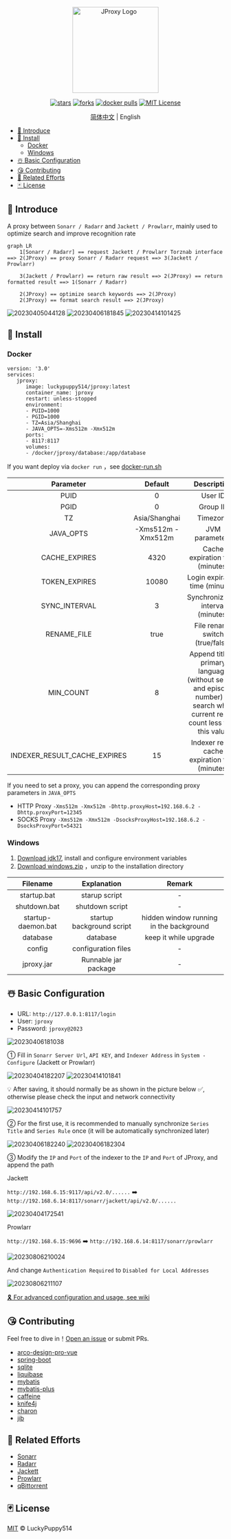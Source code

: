 <p align="center">
  <a href="https://github.com/LuckyPuppy514/jproxy">
    <img alt="JProxy Logo" width="200" src="https://raw.githubusercontent.com/LuckyPuppy514/image/main/2023/2023-04-02/logo.png">
  </a>
</p>
<p align="center">
  <a href="https://github.com/LuckyPuppy514/jproxy"><img alt="stars" src="https://badgen.net/github/stars/LuckyPuppy514/jproxy"/></a>
  <a href="https://github.com/LuckyPuppy514/jproxy"><img alt="forks" src="https://badgen.net/github/forks/LuckyPuppy514/jproxy"/></a>
  <a href="https://hub.docker.com/r/luckypuppy514/jproxy"><img alt="docker pulls" src="https://img.shields.io/docker/pulls/luckypuppy514/jproxy.svg"/></a>
  <a href="https://github.com/LuckyPuppy514/jproxy/blob/main/LICENSE.txt"><img alt="MIT License" src="https://badgen.net/github/license/LuckyPuppy514/jproxy"/></a>
</p>

<div align="center">
  <a href="https://github.com/LuckyPuppy514/jproxy/blob/main/README.md">简体中文</a> | English
</div>

- [🌟 Introduce](#-introduce)
- [🧱 Install](#-install)
  - [Docker](#docker)
  - [Windows](#windows)
- [☃️ Basic Configuration](#️-basic-configuration)
- [😘 Contributing](#-contributing)
- [👏 Related Efforts](#-related-efforts)
- [🃏 License](#-license)

## 🌟 Introduce

A proxy between `Sonarr / Radarr` and `Jackett / Prowlarr`, mainly used to optimize search and improve recognition rate

```mermaid
graph LR
    1[Sonarr / Radarr] == request Jackett / Prowlarr Torznab interface ==> 2(JProxy) == proxy Sonarr / Radarr request ==> 3(Jackett / Prowlarr)

    3(Jackett / Prowlarr) == return raw result ==> 2(JProxy) == return formatted result ==> 1(Sonarr / Radarr)
    
    2(JProxy) == optimize search keywords ==> 2(JProxy)
    2(JProxy) == format search result ==> 2(JProxy)
```

![20230405044128](https://github.com/LuckyPuppy514/image/raw/main/2023/2023-04-05/20230405044128.webp)
![20230406181845](https://github.com/LuckyPuppy514/image/raw/main/2023/2023-04-06/20230406181845.webp)
![20230414101425](https://github.com/LuckyPuppy514/image/raw/main/2023/2023-04-14/20230414101425.webp)

## 🧱 Install

### Docker

```text
version: '3.0'
services:
   jproxy:
      image: luckypuppy514/jproxy:latest
      container_name: jproxy
      restart: unless-stopped
      environment:
      - PUID=1000
      - PGID=1000
      - TZ=Asia/Shanghai
      - JAVA_OPTS=-Xms512m -Xmx512m
      ports:
      - 8117:8117
      volumes:
      - /docker/jproxy/database:/app/database
```

If you want deploy via `docker run` ，see [docker-run.sh](https://github.com/LuckyPuppy514/jproxy/blob/main/docker/docker-run.sh)

|          Parameter           |      Default      |                                                          Description                                                           |
| :--------------------------: | :---------------: | :----------------------------------------------------------------------------------------------------------------------------: |
|             PUID             |         0         |                                                            User ID                                                             |
|             PGID             |         0         |                                                            Group ID                                                            |
|              TZ              |   Asia/Shanghai   |                                                            Timezone                                                            |
|          JAVA_OPTS           | -Xms512m -Xmx512m |                                                         JVM parameters                                                         |
|        CACHE_EXPIRES         |       4320        |                                                Cache expiration time (minutes)                                                 |
|        TOKEN_EXPIRES         |       10080       |                                                Login expiration time (minutes)                                                 |
|        SYNC_INTERVAL         |         3         |                                               Synchronization interval (minutes)                                               |
|         RENAME_FILE          |       true        |                                                File rename switch (true/false)                                                 |
|          MIN_COUNT           |         8         | Append title of primary language (without season and episode number) to search while current result count less than this value |
| INDEXER_RESULT_CACHE_EXPIRES |        15         |                                         Indexer result cache expiration time (minutes)                                         |

If you need to set a proxy, you can append the corresponding proxy parameters in `JAVA_OPTS`

- HTTP Proxy
  `-Xms512m -Xmx512m -Dhttp.proxyHost=192.168.6.2 -Dhttp.proxyPort=12345`
- SOCKS Proxy
  `-Xms512m -Xmx512m -DsocksProxyHost=192.168.6.2 -DsocksProxyPort=54321`

### Windows

1. [Download jdk17](https://kutt.lckp.top/yrnerc), install and configure environment variables
2. [Download windows.zip](https://github.com/LuckyPuppy514/jproxy/releases) ，unzip to the installation directory

|      Filename      |        Explanation        |                 Remark                  |
| :----------------: | :-----------------------: | :-------------------------------------: |
|    startup.bat     |       starup script       |                    -                    |
|    shutdown.bat    |      shutdown script      |                    -                    |
| startup-daemon.bat | startup background script | hidden window running in the background |
|      database      |         database          |          keep it while upgrade          |
|       config       |    configuration files    |                    -                    |
|     jproxy.jar     |   Runnable jar package    |                    -                    |

## ☃️ Basic Configuration

- URL: `http://127.0.0.1:8117/login`
- User: `jproxy`
- Password: `jproxy@2023`

![20230406181038](https://github.com/LuckyPuppy514/image/raw/main/2023/2023-04-06/20230406181038.webp)

① Fill in `Sonarr Server Url`, `API KEY`, and `Indexer Address` in `System -  Configure` (Jackett or Prowlarr)

![20230404182207](https://github.com/LuckyPuppy514/image/raw/main/2023/2023-04-04/20230404182207.webp)
![20230414101841](https://github.com/LuckyPuppy514/image/raw/main/2023/2023-04-14/20230414101841.webp)

💡 After saving, it should normally be as shown in the picture below ✅, otherwise please check the input and network connectivity

![20230414101757](https://github.com/LuckyPuppy514/image/raw/main/2023/2023-04-14/20230414101757.webp)

② For the first use, it is recommended to manually synchronize `Series Title` and `Series Rule` once (it will be automatically synchronized later)

![20230406182240](https://github.com/LuckyPuppy514/image/raw/main/2023/2023-04-06/20230406182240.webp)
![20230406182304](https://github.com/LuckyPuppy514/image/raw/main/2023/2023-04-06/20230406182304.webp)

③ Modify the `IP` and `Port` of the indexer to the `IP` and `Port` of JProxy, and append the path

Jackett

`http://192.168.6.15:9117/api/v2.0/......` ➡️ `http://192.168.6.14:8117/sonarr/jackett/api/v2.0/......`

![20230404172541](https://github.com/LuckyPuppy514/image/raw/main/2023/2023-04-04/20230404172541.webp)

Prowlarr

`http://192.168.6.15:9696` ➡️ `http://192.168.6.14:8117/sonarr/prowlarr`

![20230806210024](https://github.com/LuckyPuppy514/image/raw/main/2023/2023-08-06/20230806210024.webp)

And change `Authentication Required` to `Disabled for Local Addresses`

![20230806211107](https://github.com/LuckyPuppy514/image/raw/main/2023/2023-08-06/20230806211107.webp)

[🎗️ For advanced configuration and usage, see wiki](https://github.com/LuckyPuppy514/jproxy/wiki)

## 😘 Contributing

Feel free to dive in！[Open an issue](https://github.com/LuckyPuppy514/jproxy/issues/new/choose) or submit PRs.

- [arco-design-pro-vue](https://github.com/arco-design/arco-design-pro-vue)
- [spring-boot](https://github.com/spring-projects/spring-boot)
- [sqlite](https://github.com/sqlite/sqlite)
- [liquibase](https://github.com/liquibase/liquibase)
- [mybatis](https://github.com/mybatis/mybatis-3)
- [mybatis-plus](https://github.com/baomidou/mybatis-plus)
- [caffeine](https://github.com/ben-manes/caffeine)
- [knife4j](https://github.com/xiaoymin/knife4j)
- [charon](https://github.com/mkopylec/charon-spring-boot-starter)
- [jib](https://github.com/GoogleContainerTools/jib)

## 👏 Related Efforts

- [Sonarr](https://github.com/Sonarr/Sonarr)
- [Radarr](https://github.com/radarr/radarr)
- [Jackett](https://github.com/Jackett/Jackett)
- [Prowlarr](https://github.com/Prowlarr/Prowlarr)
- [qBittorrent](https://github.com/qbittorrent/qBittorrent)

## 🃏 License

[MIT](https://github.com/LuckyPuppy514/jproxy/blob/main/LICENSE) © LuckyPuppy514
